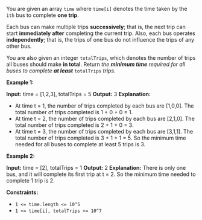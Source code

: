 
You are given an array  `time`  where  `time[i]`  denotes the time taken by the  `ith`  bus to complete  **one trip**.

Each bus can make multiple trips  **successively**; that is, the next trip can start  **immediately after**  completing the current trip. Also, each bus operates  **independently**; that is, the trips of one bus do not influence the trips of any other bus.

You are also given an integer  `totalTrips`, which denotes the number of trips all buses should make  **in total**. Return  _the  **minimum time**  required for all buses to complete  **at least**_ `totalTrips` _trips_.

**Example 1:**

**Input:** time = [1,2,3], totalTrips = 5
**Output:** 3
**Explanation:**
- At time t = 1, the number of trips completed by each bus are [1,0,0].
  The total number of trips completed is 1 + 0 + 0 = 1.
- At time t = 2, the number of trips completed by each bus are [2,1,0].
  The total number of trips completed is 2 + 1 + 0 = 3.
- At time t = 3, the number of trips completed by each bus are [3,1,1].
  The total number of trips completed is 3 + 1 + 1 = 5.
  So the minimum time needed for all buses to complete at least 5 trips is 3.

**Example 2:**

**Input:** time = [2], totalTrips = 1
**Output:** 2
**Explanation:**
There is only one bus, and it will complete its first trip at t = 2.
So the minimum time needed to complete 1 trip is 2.

**Constraints:**

-   `1 <= time.length <= 10^5`
-   `1 <= time[i], totalTrips <= 10^7`